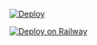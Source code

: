 [![Deploy](https://www.herokucdn.com/deploy/button.svg)](https://heroku.com/deploy?template=https://github.com/newyork-us/Shadow)

[![Deploy on Railway](https://railway.app/button.svg)](https://railway.app/new/template/tNdYnW?referralCode=Bottom-T)
